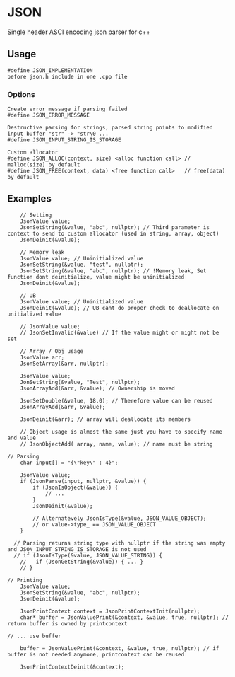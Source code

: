 # JSON

Single header ASCI encoding json parser for c++

## Usage
	#define JSON_IMPLEMENTATION 
	before json.h include in one .cpp file

### Options
	Create error message if parsing failed
	#define JSON_ERROR_MESSAGE

	Destructive parsing for strings, parsed string points to modified input buffer "str" -> "str\0 ...
	#define JSON_INPUT_STRING_IS_STORAGE

	Custom allocator
	#define JSON_ALLOC(context, size) <alloc function call> // malloc(size) by default
	#define JSON_FREE(context, data) <free function call>   // free(data) by default

## Examples
	
```
	// Setting
	JsonValue value;
	JsonSetString(&value, "abc", nullptr); // Third parameter is context to send to custom allocator (used in string, array, object)
	JsonDeinit(&value);
```

```
	// Memory leak
	JsonValue value; // Uninitialized value
	JsonSetString(&value, "test", nullptr);
	JsonSetString(&value, "abc", nullptr); // !Memory leak, Set function dont deinitialize, value might be uninitialized
	JsonDeinit(&value);
```

```
	// UB
	JsonValue value; // Uninitialized value
	JsonDeinit(&value); // UB cant do proper check to deallocate on unitialized value

	// JsonValue value; 
	// JsonSetInvalid(&value) // If the value might or might not be set
```

```
	// Array / Obj usage
	JsonValue arr;
	JsonSetArray(&arr, nullptr);

	JsonValue value;
	JonSetString(&value, "Test", nullptr);
	JsonArrayAdd(&arr, &value); // Ownership is moved

	JsonSetDouble(&value, 18.0); // Therefore value can be reused
	JsonArrayAdd(&arr, &value);

	JsonDeinit(&arr); // array will deallocate its members

	// Object usage is almost the same just you have to specify name and value
	// JsonObjectAdd( array, name, value); // name must be string
```

```
// Parsing
	char input[] = "{\"key\" : 4}";

	JsonValue value;
	if (JsonParse(input, nullptr, &value)) {
		if (JsonIsObject(&value)) {
			// ... 
		}
		JsonDeinit(&value);

		// Alternatevely JsonIsType(&value, JSON_VALUE_OBJECT);
		// or value->type_ == JSON_VALUE_OBJECT
	}

  // Parsing returns string type with nullptr if the string was empty and JSON_INPUT_STRING_IS_STORAGE is not used
  // if (JsonIsType(&value, JSON_VALUE_STRING)) { 
	//   if (JsonGetString(&value)) { ... }
	// }
```

``` 
// Printing
	JsonValue value;
	JsonSetString(&value, "abc", nullptr);
	JsonDeinit(&value);

	JsonPrintContext context = JsonPrintContextInit(nullptr);
	char* buffer = JsonValuePrint(&context, &value, true, nullptr); // return buffer is owned by printcontext
																																	// ... use buffer

	buffer = JsonValuePrint(&context, &value, true, nullptr); // if buffer is not needed anymore, printcontext can be reused

	JsonPrintContextDeinit(&context);
```

